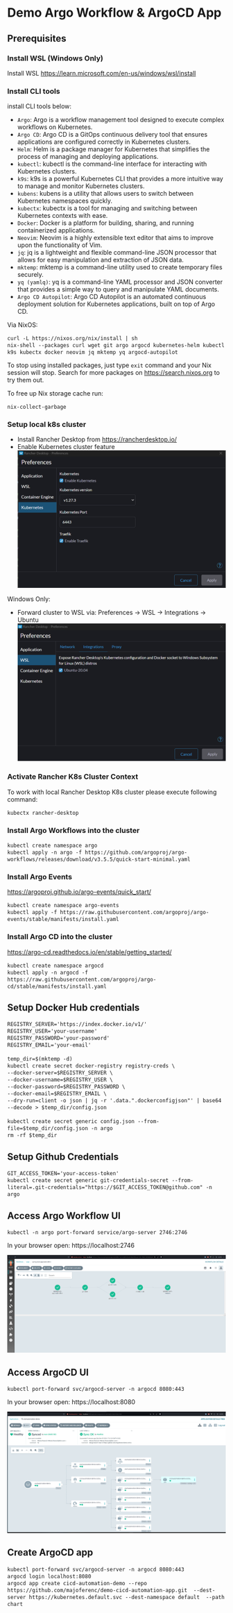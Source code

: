 # Demo Argo Workflow & ArgoCD App

## Prerequisites

### Install WSL (Windows Only)
Install WSL https://learn.microsoft.com/en-us/windows/wsl/install

### Install CLI tools
install CLI tools below:

- `Argo`: Argo is a workflow management tool designed to execute complex workflows on Kubernetes.
- `Argo CD`: Argo CD is a GitOps continuous delivery tool that ensures applications are configured correctly in Kubernetes clusters.
- `Helm`: Helm is a package manager for Kubernetes that simplifies the process of managing and deploying applications.
- `kubectl`: kubectl is the command-line interface for interacting with Kubernetes clusters.
- `k9s`: k9s is a powerful Kubernetes CLI that provides a more intuitive way to manage and monitor Kubernetes clusters.
- `kubens`: kubens is a utility that allows users to switch between Kubernetes namespaces quickly.
- `kubectx`: kubectx is a tool for managing and switching between Kubernetes contexts with ease.
- `Docker`: Docker is a platform for building, sharing, and running containerized applications.
- `Neovim`: Neovim is a highly extensible text editor that aims to improve upon the functionality of Vim.
- `jq`: jq is a lightweight and flexible command-line JSON processor that allows for easy manipulation and extraction of JSON data.
- `mktemp`: mktemp is a command-line utility used to create temporary files securely.
- `yq (yamlq)`: yq is a command-line YAML processor and JSON converter that provides a simple way to query and manipulate YAML documents.
- `Argo CD Autopilot`: Argo CD Autopilot is an automated continuous deployment solution for Kubernetes applications, built on top of Argo CD.

Via NixOS:

    curl -L https://nixos.org/nix/install | sh
    nix-shell --packages curl wget git argo argocd kubernetes-helm kubectl k9s kubectx docker neovim jq mktemp yq argocd-autopilot

To stop using installed packages, just type `exit` command and your Nix session will stop.
Search for more packages on https://search.nixos.org to try them out.

To free up Nix storage cache run:

    nix-collect-garbage

### Setup local k8s cluster
- Install Rancher Desktop from https://rancherdesktop.io/
- Enable Kubernetes cluster feature
  ![Rancher Desktop Enable K8s](/docs/RancherDesktopEnableK8s.png)

Windows Only:
- Forward cluster to WSL via: Preferences -> WSL -> Integrations -> Ubuntu
  ![Rancher Desktop Forward K8s](/docs/RancherDesktopForwardK8s.png)

### Activate Rancher K8s Cluster Context
To work with local Rancher Desktop K8s cluster please execute following command:

    kubectx rancher-desktop

### Install Argo Workflows into the cluster

    kubectl create namespace argo
    kubectl apply -n argo -f https://github.com/argoproj/argo-workflows/releases/download/v3.5.5/quick-start-minimal.yaml

### Install Argo Events
https://argoproj.github.io/argo-events/quick_start/

    kubectl create namespace argo-events
    kubectl apply -f https://raw.githubusercontent.com/argoproj/argo-events/stable/manifests/install.yaml

### Install Argo CD into the cluster
https://argo-cd.readthedocs.io/en/stable/getting_started/

    kubectl create namespace argocd
    kubectl apply -n argocd -f https://raw.githubusercontent.com/argoproj/argo-cd/stable/manifests/install.yaml

## Setup Docker Hub credentials

    REGISTRY_SERVER='https://index.docker.io/v1/'
    REGISTRY_USER='your-username'
    REGISTRY_PASSWORD='your-password'
    REGISTRY_EMAIL='your-email'

    temp_dir=$(mktemp -d)
    kubectl create secret docker-registry registry-creds \
    --docker-server=$REGISTRY_SERVER \
    --docker-username=$REGISTRY_USER \
    --docker-password=$REGISTRY_PASSWORD \
    --docker-email=$REGISTRY_EMAIL \
    --dry-run=client -o json | jq -r '.data.".dockerconfigjson"' | base64 --decode > $temp_dir/config.json

    kubectl create secret generic config.json --from-file=$temp_dir/config.json -n argo
    rm -rf $temp_dir

## Setup Github Credentials

    GIT_ACCESS_TOKEN='your-access-token'
    kubectl create secret generic git-credentials-secret --from-literal=.git-credentials="https://$GIT_ACCESS_TOKEN@github.com" -n argo


## Access Argo Workflow UI

    kubectl -n argo port-forward service/argo-server 2746:2746

In your browser open: https://localhost:2746

![Argo Workflow](/docs/ArgoWorkflow.png)

## Access ArgoCD UI

    kubectl port-forward svc/argocd-server -n argocd 8080:443

In your browser open: https://localhost:8080

![Argo CD](/docs/ArgoCD.png)

## Create ArgoCD app

    kubectl port-forward svc/argocd-server -n argocd 8080:443
    argocd login localhost:8080 
    argocd app create cicd-automation-demo --repo https://github.com/majoferenc/demo-cicd-automation-app.git  --dest-server https://kubernetes.default.svc --dest-namespace default  --path chart
